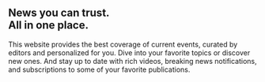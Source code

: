 <h2>News you can trust.<br>
All in one place.</h2>

<p>This website provides the best coverage of current events, curated by editors and personalized for you. Dive into your favorite topics or discover new ones. And stay up to date with rich videos, breaking news notifications, and subscriptions to some of your favorite publications.</p>

